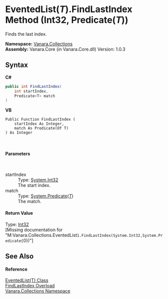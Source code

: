 # EventedList(*T*).FindLastIndex Method (Int32, Predicate(*T*))
 

Finds the last index.

**Namespace:**&nbsp;<a href="062563b8-e616-d697-89ef-6de2b291d4a0">Vanara.Collections</a><br />**Assembly:**&nbsp;Vanara.Core (in Vanara.Core.dll) Version: 1.0.3

## Syntax

**C#**<br />
``` C#
public int FindLastIndex(
	int startIndex,
	Predicate<T> match
)
```

**VB**<br />
``` VB
Public Function FindLastIndex ( 
	startIndex As Integer,
	match As Predicate(Of T)
) As Integer
```

<br />

#### Parameters
&nbsp;<dl><dt>startIndex</dt><dd>Type: <a href="http://msdn2.microsoft.com/en-us/library/td2s409d" target="_blank">System.Int32</a><br />The start index.</dd><dt>match</dt><dd>Type: <a href="http://msdn2.microsoft.com/en-us/library/bfcke1bz" target="_blank">System.Predicate</a>(<a href="76b2d53b-475e-39f2-60e1-b6b89876e9a2">*T*</a>)<br />The match.</dd></dl>

#### Return Value
Type: <a href="http://msdn2.microsoft.com/en-us/library/td2s409d" target="_blank">Int32</a><br />\[Missing <returns> documentation for "M:Vanara.Collections.EventedList`1.FindLastIndex(System.Int32,System.Predicate{`0})"\]

## See Also


#### Reference
<a href="76b2d53b-475e-39f2-60e1-b6b89876e9a2">EventedList(T) Class</a><br /><a href="ab1417ab-002d-39d9-8378-a004bb08dbfa">FindLastIndex Overload</a><br /><a href="062563b8-e616-d697-89ef-6de2b291d4a0">Vanara.Collections Namespace</a><br />